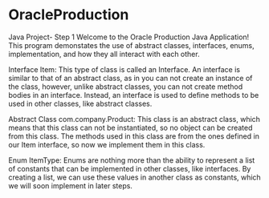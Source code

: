 # OracleProduction
Java Project- Step 1
Welcome to the Oracle Production Java Application! This program demonstates the use of abstract classes, interfaces, enums,
implementation, and how they all interact with each other.

Interface Item:
This type of class is called an Interface. An interface is similar to that of an abstract class, as in you can not create an instance
of the class, however, unlike abstract classes, you can not create method bodies in an interface. Instead, an interface is used to
define methods to be used in other classes, like abstract classes.

Abstract Class com.company.Product:
This class is an abstract class, which means that this class can not be instantiated, so no object can be created from this
class. The methods used in this class are from the ones defined in our Item interface, so now we implement them in this class.

Enum ItemType:
Enums are nothing more than the ability to represent a list of constants that can be implemented in other classes, like interfaces.
By creating a list, we can use these values in another class as constants, which we will soon implement in later steps.

